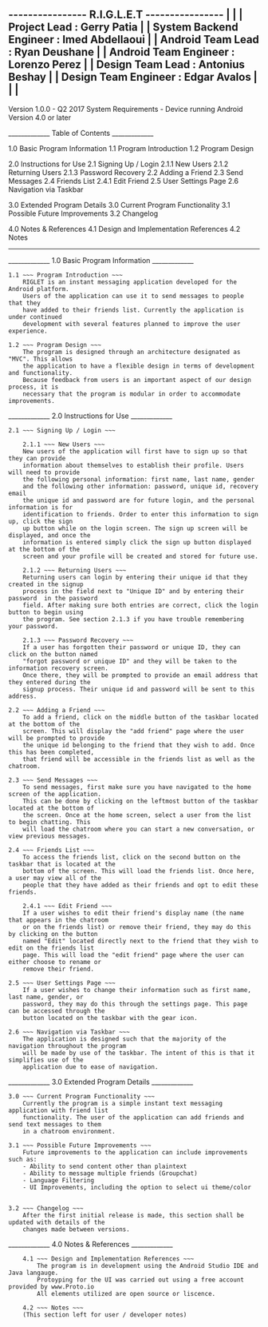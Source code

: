 ---------------- R.I.G.L.E.T ----------------
|                                           |
|            Project Lead : Gerry Patia     |
| System Backend Engineer : Imed Abdellaoui |
|       Android Team Lead : Ryan Deushane   |
|   Android Team Engineer : Lorenzo Perez   |
|        Design Team Lead : Antonius Beshay |
|    Design Team Engineer : Edgar Avalos    |
|                                           |
---------------------------------------------

Version 1.0.0 - Q2 2017
System Requirements - Device running Android Version 4.0 or later

_____________ Table of Contents _____________

1.0 Basic Program Information
    1.1 Program Introduction
    1.2 Program Design

2.0 Instructions for Use
    2.1 Signing Up / Login
        2.1.1 New Users
        2.1.2 Returning Users
        2.1.3 Password Recovery
    2.2 Adding a Friend
    2.3 Send Messages
    2.4 Friends List
        2.4.1 Edit Friend
    2.5 User Settings Page
    2.6 Navigation via Taskbar

3.0 Extended Program Details
    3.0 Current Program Functionality
    3.1 Possible Future Improvements
    3.2 Changelog

4.0 Notes & References
    4.1 Design and Implementation References
    4.2 Notes

----------------------------------------------------------------------------------------------------

_____________ 1.0 Basic Program Information _____________

    1.1 ~~~ Program Introduction ~~~
        RIGLET is an instant messaging application developed for the Android platform.
        Users of the application can use it to send messages to people that they
        have added to their friends list. Currently the application is under continued
        development with several features planned to improve the user experience.

    1.2 ~~~ Program Design ~~~
        The program is designed through an architecture designated as "MVC". This allows
        the application to have a flexible design in terms of development and functionality.
        Because feedback from users is an important aspect of our design process, it is
        necessary that the program is modular in order to accommodate improvements.


_____________ 2.0 Instructions for Use _____________

    2.1 ~~~ Signing Up / Login ~~~

        2.1.1 ~~~ New Users ~~~
        New users of the application will first have to sign up so that they can provide
        information about themselves to establish their profile. Users will need to provide
        the following personal information: first name, last name, gender
        and the following other information: password, unique id, recovery email
        the unique id and password are for future login, and the personal information is for
        identification to friends. Order to enter this information to sign up, click the sign
        up button while on the login screen. The sign up screen will be displayed, and once the
        information is entered simply click the sign up button displayed at the bottom of the
        screen and your profile will be created and stored for future use.

        2.1.2 ~~~ Returning Users ~~~
        Returning users can login by entering their unique id that they created in the signup
        process in the field next to "Unique ID" and by entering their password  in the password
        field. After making sure both entries are correct, click the login button to begin using
        the program. See section 2.1.3 if you have trouble remembering your password.

        2.1.3 ~~~ Password Recovery ~~~
        If a user has forgotten their password or unique ID, they can click on the button named
        "forgot password or unique ID" and they will be taken to the information recovery screen.
        Once there, they will be prompted to provide an email address that they entered during the
        signup process. Their unique id and password will be sent to this address.

    2.2 ~~~ Adding a Friend ~~~
        To add a friend, click on the middle button of the taskbar located at the bottom of the
        screen. This will display the "add friend" page where the user will be prompted to provide
        the unique id belonging to the friend that they wish to add. Once this has been completed,
        that friend will be accessible in the friends list as well as the chatroom.

    2.3 ~~~ Send Messages ~~~
        To send messages, first make sure you have navigated to the home screen of the application.
        This can be done by clicking on the leftmost button of the taskbar located at the bottom of
        the screen. Once at the home screen, select a user from the list to begin chatting. This
        will load the chatroom where you can start a new conversation, or view previous messages.

    2.4 ~~~ Friends List ~~~
        To access the friends list, click on the second button on the taskbar that is located at the
        bottom of the screen. This will load the friends list. Once here, a user may view all of the
        people that they have added as their friends and opt to edit these friends.

        2.4.1 ~~~ Edit Friend ~~~
        If a user wishes to edit their friend's display name (the name that appears in the chatroom
        or on the friends list) or remove their friend, they may do this by clicking on the button
        named "Edit" located directly next to the friend that they wish to edit on the friends list
        page. This will load the "edit friend" page where the user can either choose to rename or
        remove their friend.

    2.5 ~~~ User Settings Page ~~~
        If a user wishes to change their information such as first name, last name, gender, or
        password, they may do this through the settings page. This page can be accessed through the
        button located on the taskbar with the gear icon.

    2.6 ~~~ Navigation via Taskbar ~~~
        The application is designed such that the majority of the navigation throughout the program
        will be made by use of the taskbar. The intent of this is that it simplifies use of the
        application due to ease of navigation.

_____________ 3.0 Extended Program Details _____________

    3.0 ~~~ Current Program Functionality ~~~
        Currently the program is a simple instant text messaging application with friend list
        functionality. The user of the application can add friends and send text messages to them
        in a chatroom environment.

    3.1 ~~~ Possible Future Improvements ~~~
        Future improvements to the application can include improvements such as:
        - Ability to send content other than plaintext
        - Ability to message multiple friends (Groupchat)
        - Language Filtering
        - UI Improvements, including the option to select ui theme/color


    3.2 ~~~ Changelog ~~~
        After the first initial release is made, this section shall be updated with details of the
        changes made between versions.


_____________ 4.0 Notes & References _____________

        4.1 ~~~ Design and Implementation References ~~~
            The program is in development using the Android Studio IDE and Java langauge.
            Protoyping for the UI was carried out using a free account provided by www.Proto.io
            All elements utilized are open source or liscence.

        4.2 ~~~ Notes ~~~
        (This section left for user / developer notes)